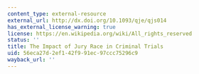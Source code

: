 ```yaml
---
content_type: external-resource
external_url: http://dx.doi.org/10.1093/qje/qjs014
has_external_license_warning: true
license: https://en.wikipedia.org/wiki/All_rights_reserved
status: ''
title: The Impact of Jury Race in Criminal Trials
uid: 56eca27d-2ef1-42f9-91ec-97ccc75296c9
wayback_url: ''
---
```

